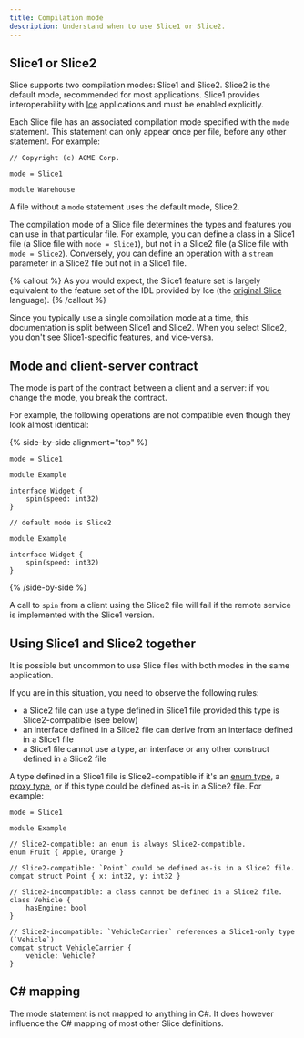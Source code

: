 ```yaml
---
title: Compilation mode
description: Understand when to use Slice1 or Slice2.
---
```


## Slice1 or Slice2

Slice supports two compilation modes: Slice1 and Slice2. Slice2 is the default mode, recommended for most applications.
Slice1 provides interoperability with [Ice][ice] applications and must be enabled explicitly.

Each Slice file has an associated compilation mode specified with the `mode` statement. This statement can only appear
once per file, before any other statement. For example:

```slice
// Copyright (c) ACME Corp.

mode = Slice1

module Warehouse
```

A file without a `mode` statement uses the default mode, Slice2.

The compilation mode of a Slice file determines the types and features you can use in that particular file. For example,
you can define a class in a Slice1 file (a Slice file with `mode = Slice1`), but not in a Slice2 file (a Slice file with
`mode = Slice2`). Conversely, you can define an operation with a `stream` parameter in a Slice2 file but not in a Slice1
file.

{% callout %}
As you would expect, the Slice1 feature set is largely equivalent to the feature set of the IDL provided by Ice (the
[original Slice][original-slice] language).
{% /callout %}

Since you typically use a single compilation mode at a time, this documentation is split between Slice1 and Slice2. When
you select Slice2, you don't see Slice1-specific features, and vice-versa.

## Mode and client-server contract

The mode is part of the contract between a client and a server: if you change the mode, you break the contract.

For example, the following operations are not compatible even though they look almost identical:

{% side-by-side alignment="top" %}
```slice
mode = Slice1

module Example

interface Widget {
    spin(speed: int32)
}
```

```slice
// default mode is Slice2

module Example

interface Widget {
    spin(speed: int32)
}
```
{% /side-by-side %}

A call to `spin` from a client using the Slice2 file will fail if the remote service is implemented with the Slice1
version.

## Using Slice1 and Slice2 together

It is possible but uncommon to use Slice files with both modes in the same application.

If you are in this situation, you need to observe the following rules:
 - a Slice2 file can use a type defined in Slice1 file provided this type is Slice2-compatible (see below)
 - an interface defined in a Slice2 file can derive from an interface defined in a Slice1 file
 - a Slice1 file cannot use a type, an interface or any other construct defined in a Slice2 file

A type defined in a Slice1 file is Slice2-compatible if it's an [enum type][enum-type], a [proxy type][proxy-type], or
if this type could be defined as-is in a Slice2 file. For example:

```slice
mode = Slice1

module Example

// Slice2-compatible: an enum is always Slice2-compatible.
enum Fruit { Apple, Orange }

// Slice2-compatible: `Point` could be defined as-is in a Slice2 file.
compat struct Point { x: int32, y: int32 }

// Slice2-incompatible: a class cannot be defined in a Slice2 file.
class Vehicle {
    hasEngine: bool
}

// Slice2-incompatible: `VehicleCarrier` references a Slice1-only type (`Vehicle`)
compat struct VehicleCarrier {
    vehicle: Vehicle?
}
```

## C# mapping

The mode statement is not mapped to anything in C#. It does however influence the C# mapping of most other Slice
definitions.

[enum-type]: enum-types
[ice]: https://github.com/zeroc-ice/ice
[original-slice]: https://doc.zeroc.com/ice/3.7/the-slice-language
[proxy-type]: proxy-types
